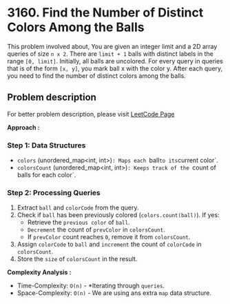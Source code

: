 # 3160. Find the Number of Distinct Colors Among the Balls

This problem involved about, You are given an integer limit and a 2D array queries of size `n x 2`. There are `limit + 1` balls with distinct labels in the range `[0, limit]`. Initially, all balls are uncolored. For every query in queries that is of the form `[x, y]`, you mark ball x with the color y. After each query, you need to find the number of distinct colors among the balls.

## Problem description

For better problem description, please visit [LeetCode Page](https://leetcode.com/problems/find-the-number-of-distinct-colors-among-the-balls/description)

**Approach :**<br/>

### Step 1: Data Structures

-   `colors` (unordered_map<int, int>)`: Maps each `ball`to its`current color`.
-   `colorsCount` (unordered_map<int, int>)`: Keeps track of the `count of balls for each color`.

### Step 2: Processing Queries

1. Extract `ball` and `colorCode` from the query.
2. Check if `ball` has been previously colored (`colors.count(ball)`). If yes:
    - Retrieve the `previous color` of `ball`.
    - `Decrement` the count of `prevColor` in `colorsCount`.
    - If `prevColor` count reaches `0`, remove it from `colorsCount`.
3. Assign `colorCode` to `ball` and `increment` the count of `colorCode` in `colorsCount`.
4. Store the `size` of `colorsCount` in the result.

**Complexity Analysis :**<br/>

-   Time-Complexity: `O(n)` - \*Iterating through `queries`.
-   Space-Complexity: `O(n)` - We are using ans extra `map` data structure.
